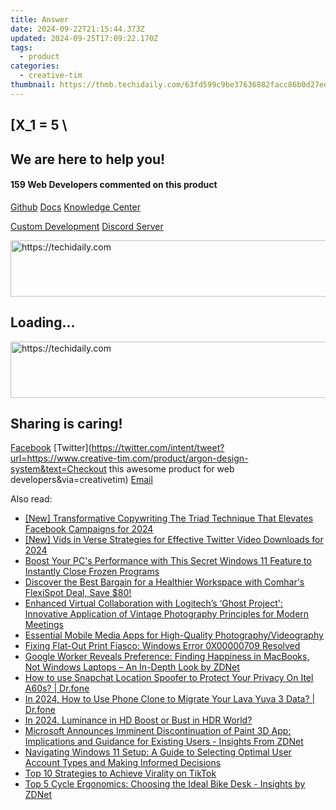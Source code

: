 ```yaml
---
title: Answer
date: 2024-09-22T21:15:44.373Z
updated: 2024-09-25T17:09:22.170Z
tags:
  - product
categories:
  - creative-tim
thumbnail: https://thmb.techidaily.com/63fd599c9be37636882facc86b0d27ee700429a93697161a134c6af27a69e27e.jpg
---
```


## \[X_1 = 5 \

## We are here to help you!

#### 159 Web Developers commented on this product

[Github](https://github.com/creativetimofficial/argon-design-system) [Docs](https://tools.techidaily.com/creative-tim/products/) [Knowledge Center](https://tools.techidaily.com/creative-tim/products/) 

[Custom Development](https://tools.techidaily.com/creative-tim/products/) [Discord Server](https://discord.com/invite/FhCJCaHdQa) 

<!-- affiliate ads begin -->
<a href="https://appsumo.8odi.net/c/5597632/2043593/7443" target="_top" id="2043593">
  <img src="//a.impactradius-go.com/display-ad/7443-2043593" border="0" alt="https://techidaily.com" width="728" height="90"/>
</a>
<img height="0" width="0" src="https://appsumo.8odi.net/i/5597632/2043593/7443" style="position:absolute;visibility:hidden;" border="0" />
<!-- affiliate ads end -->

## Loading...

<!-- affiliate ads begin -->
<a href="https://aligracehair.sjv.io/c/5597632/2012434/19272" target="_top" id="2012434">
  <img src="//a.impactradius-go.com/display-ad/19272-2012434" border="0" alt="https://techidaily.com" width="728" height="90"/>
</a>
<img height="0" width="0" src="https://aligracehair.sjv.io/i/5597632/2012434/19272" style="position:absolute;visibility:hidden;" border="0" />
<!-- affiliate ads end -->

## Sharing is caring!

[Facebook](https://www.facebook.com/sharer/sharer.php?u=https://www.creative-tim.com/product/argon-design-system?src=sdkpreparse) [Twitter](https://twitter.com/intent/tweet?url=https://www.creative-tim.com/product/argon-design-system&text=Checkout this awesome product for web developers&via=creativetim) [Email](https://tools.techidaily.com/creative-tim/products/)

<ins class="adsbygoogle"
     style="display:block"
     data-ad-format="autorelaxed"
     data-ad-client="ca-pub-7571918770474297"
     data-ad-slot="1223367746"></ins>

<ins class="adsbygoogle"
     style="display:block"
     data-ad-client="ca-pub-7571918770474297"
     data-ad-slot="8358498916"
     data-ad-format="auto"
     data-full-width-responsive="true"></ins>

<span class="atpl-alsoreadstyle">Also read:</span>
<div><ul>
<li><a href="https://facebook-video-content.techidaily.com/new-transformative-copywriting-the-triad-technique-that-elevates-facebook-campaigns-for-2024/"><u>[New] Transformative Copywriting The Triad Technique That Elevates Facebook Campaigns for 2024</u></a></li>
<li><a href="https://twitter-videos.techidaily.com/new-vids-in-verse-strategies-for-effective-twitter-video-downloads-for-2024/"><u>[New] Vids in Verse Strategies for Effective Twitter Video Downloads for 2024</u></a></li>
<li><a href="https://win-fantastic.techidaily.com/boost-your-pcs-performance-with-this-secret-windows-11-feature-to-instantly-close-frozen-programs/"><u>Boost Your PC's Performance with This Secret Windows 11 Feature to Instantly Close Frozen Programs</u></a></li>
<li><a href="https://win-fantastic.techidaily.com/discover-the-best-bargain-for-a-healthier-workspace-with-comhars-flexispot-deal-save-80/"><u>Discover the Best Bargain for a Healthier Workspace with Comhar's FlexiSpot Deal, Save $80!</u></a></li>
<li><a href="https://win-fantastic.techidaily.com/enhanced-virtual-collaboration-with-logitechs-ghost-project-innovative-application-of-vintage-photography-principles-for-modern-meetings/"><u>Enhanced Virtual Collaboration with Logitech’s ‘Ghost Project': Innovative Application of Vintage Photography Principles for Modern Meetings</u></a></li>
<li><a href="https://youtube-video-recordings.techidaily.com/essential-mobile-media-apps-for-high-quality-photographyvideography/"><u>Essential Mobile Media Apps for High-Quality Photography/Videography</u></a></li>
<li><a href="https://printer-issues.techidaily.com/fixing-flat-out-print-fiasco-windows-error-0x00000709-resolved/"><u>Fixing Flat-Out Print Fiasco: Windows Error 0X00000709 Resolved</u></a></li>
<li><a href="https://win-fantastic.techidaily.com/google-worker-reveals-preference-finding-happiness-in-macbooks-not-windows-laptops-an-in-depth-look-by-zdnet/"><u>Google Worker Reveals Preference: Finding Happiness in MacBooks, Not Windows Laptops – An In-Depth Look by ZDNet</u></a></li>
<li><a href="https://fake-location.techidaily.com/how-to-use-snapchat-location-spoofer-to-protect-your-privacy-on-itel-a60s-drfone-by-drfone-virtual-android/"><u>How to use Snapchat Location Spoofer to Protect Your Privacy On Itel A60s? | Dr.fone</u></a></li>
<li><a href="https://android-transfer.techidaily.com/in-2024-how-to-use-phone-clone-to-migrate-your-lava-yuva-3-data-drfone-by-drfone-transfer-from-android-transfer-from-android/"><u>In 2024, How to Use Phone Clone to Migrate Your Lava Yuva 3 Data? | Dr.fone</u></a></li>
<li><a href="https://extra-skills.techidaily.com/in-2024-luminance-in-hd-boost-or-bust-in-hdr-world/"><u>In 2024, Luminance in HD Boost or Bust in HDR World?</u></a></li>
<li><a href="https://win-fantastic.techidaily.com/microsoft-announces-imminent-discontinuation-of-paint-3d-app-implications-and-guidance-for-existing-users-insights-from-zdnet/"><u>Microsoft Announces Imminent Discontinuation of Paint 3D App: Implications and Guidance for Existing Users - Insights From ZDNet</u></a></li>
<li><a href="https://win-fantastic.techidaily.com/navigating-windows-11-setup-a-guide-to-selecting-optimal-user-account-types-and-making-informed-decisions/"><u>Navigating Windows 11 Setup: A Guide to Selecting Optimal User Account Types and Making Informed Decisions</u></a></li>
<li><a href="https://techno-recovery.techidaily.com/top-10-strategies-to-achieve-virality-on-tiktok/"><u>Top 10 Strategies to Achieve Virality on TikTok</u></a></li>
<li><a href="https://win-fantastic.techidaily.com/top-5-cycle-ergonomics-choosing-the-ideal-bike-desk-insights-by-zdnet/"><u>Top 5 Cycle Ergonomics: Choosing the Ideal Bike Desk - Insights by ZDNet</u></a></li>
</ul></div>

